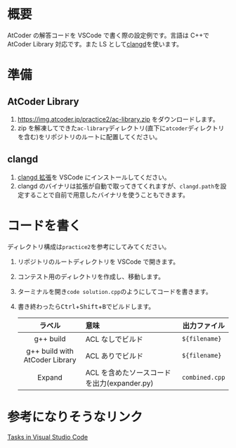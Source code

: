 # 概要

AtCoder の解答コードを VSCode で書く際の設定例です。言語は C++で AtCoder Library 対応です。また LS として[clangd](https://clangd.llvm.org/)を使います。

# 準備

## AtCoder Library

1. https://img.atcoder.jp/practice2/ac-library.zip をダウンロードします。
2. zip を解凍してできた`ac-library`ディレクトリ(直下に`atcoder`ディレクトリを含む)をリポジトリのルートに配置してください。

## clangd

1. [clangd 拡張](https://marketplace.visualstudio.com/items?itemName=llvm-vs-code-extensions.vscode-clangd)を VSCode にインストールしてください。
2. clangd のバイナリは拡張が自動で取ってきてくれますが、`clangd.path`を設定することで自前で用意したバイナリを使うこともできます。

# コードを書く

ディレクトリ構成は`practice2`を参考にしてみてください。

1. リポジトリのルートディレクトリを VSCode で開きます。
2. コンテスト用のディレクトリを作成し、移動します。
3. ターミナルを開き`code solution.cpp`のようにしてコードを書きます。
4. 書き終わったら<kbd>Ctrl</kbd>+<kbd>Shift</kbd>+<kbd>B</kbd>でビルドします。

    |             ラベル             | 意味                                        | 出力ファイル   |
    | :----------------------------: | :------------------------------------------ | -------------- |
    |           g++ build            | ACL なしでビルド                            | `${filename}`  |
    | g++ build with AtCoder Library | ACL ありでビルド                            | `${filename}`  |
    |             Expand             | ACL を含めたソースコードを出力(expander.py) | `combined.cpp` |

# 参考になりそうなリンク

[Tasks in Visual Studio Code](https://code.visualstudio.com/docs/editor/tasks)
